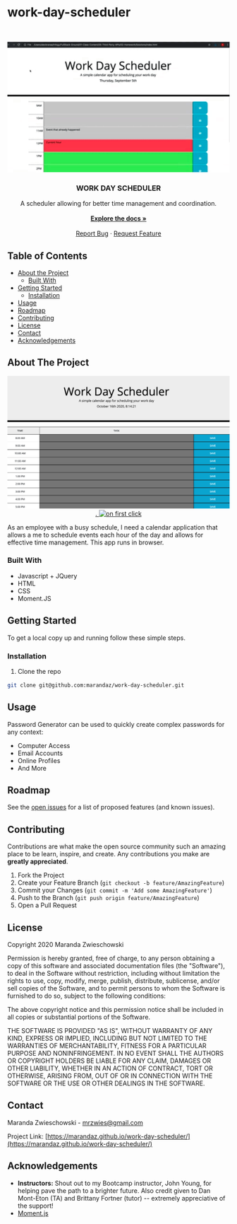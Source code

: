 # work-day-scheduler

<!-- PROJECT LOGO -->
<br />
<p align="center">
  <a href="https://github.com/marandaz/work-day-scheduler">
    <img src="./Assets/logo.png" alt="Logo">
  </a>

  <h3 align="center">WORK DAY SCHEDULER</h3>

  <p align="center">
    A scheduler allowing for better time management and coordination.
    <br />
    <br />
    <a href="https://github.com/marandaz/work-day-scheduler"><strong>Explore the docs »</strong></a>
    <br />
    <br />
    <a href="https://github.com/marandaz/work-day-scheduler/issues">Report Bug</a>
    ·
    <a href="https://github.com/marandaz/work-day-scheduler/issues">Request Feature</a>
  </p>
</p>


<!-- TABLE OF CONTENTS -->
## Table of Contents

* [About the Project](#about-the-project)
  * [Built With](#built-with)
* [Getting Started](#getting-started)
  * [Installation](#installation)
* [Usage](#usage)
* [Roadmap](#roadmap)
* [Contributing](#contributing)
* [License](#license)
* [Contact](#contact)
* [Acknowledgements](#acknowledgements)


<!-- ABOUT THE PROJECT -->
## About The Project

<p align="center">
<a href="https://marandaz.github.io/work-day-scheduler/">
    <img src="Assets/initial.png" alt="on initial page load"/>
    .
    <img src="Assets/clickedgenerate.png" alt="on first click"/>
<!-- MARANDA TO UPDATE LINK ABOVE SO IT WORKS -->
</a>
</p>

As an employee with a busy schedule, I need a calendar application that allows a me to schedule events each hour of the day and allows for effective time management. This app runs in browser.

### Built With

* Javascript + JQuery
* HTML
* CSS
* Moment.JS


<!-- GETTING STARTED -->
## Getting Started

To get a local copy up and running follow these simple steps.


### Installation

1. Clone the repo
```sh
git clone git@github.com:marandaz/work-day-scheduler.git
```


<!-- USAGE EXAMPLES -->
## Usage

Password Generator can be used to quickly create complex passwords for any context:

* Computer Access
* Email Accounts
* Online Profiles
* And More


<!-- ROADMAP -->
## Roadmap

See the [open issues](https://github.com/marandaz/work-day-scheduler/issues) for a list of proposed features (and known issues).


<!-- CONTRIBUTING -->
## Contributing

Contributions are what make the open source community such an amazing place to be learn, inspire, and create. Any contributions you make are **greatly appreciated**.

1. Fork the Project
2. Create your Feature Branch (`git checkout -b feature/AmazingFeature`)
3. Commit your Changes (`git commit -m 'Add some AmazingFeature'`)
4. Push to the Branch (`git push origin feature/AmazingFeature`)
5. Open a Pull Request


<!-- LICENSE -->
## License

Copyright 2020 Maranda Zwieschowski

Permission is hereby granted, free of charge, to any person obtaining a copy of this software and associated documentation files (the "Software"), to deal in the Software without restriction, including without limitation the rights to use, copy, modify, merge, publish, distribute, sublicense, and/or sell copies of the Software, and to permit persons to whom the Software is furnished to do so, subject to the following conditions:

The above copyright notice and this permission notice shall be included in all copies or substantial portions of the Software.

THE SOFTWARE IS PROVIDED "AS IS", WITHOUT WARRANTY OF ANY KIND, EXPRESS OR IMPLIED, INCLUDING BUT NOT LIMITED TO THE WARRANTIES OF MERCHANTABILITY, FITNESS FOR A PARTICULAR PURPOSE AND NONINFRINGEMENT. IN NO EVENT SHALL THE AUTHORS OR COPYRIGHT HOLDERS BE LIABLE FOR ANY CLAIM, DAMAGES OR OTHER LIABILITY, WHETHER IN AN ACTION OF CONTRACT, TORT OR OTHERWISE, ARISING FROM, OUT OF OR IN CONNECTION WITH THE SOFTWARE OR THE USE OR OTHER DEALINGS IN THE SOFTWARE.

<!-- CONTACT -->
## Contact

Maranda Zwieschowski - mrzwies@gmail.com

Project Link: [https://marandaz.github.io/work-day-scheduler/](https://marandaz.github.io/work-day-scheduler/)


<!-- ACKNOWLEDGEMENTS -->
## Acknowledgements

* **Instructors:** Shout out to my Bootcamp instructor, John Young, for helping pave the path to a brighter future. Also credit given to Dan Mont-Eton (TA) and Brittany Fortner (tutor) -- extremely appreciative of the support! 
* [Moment.js](https://momentjs.com/)



<!-- MARKDOWN LINKS & IMAGES -->
<!-- https://www.markdownguide.org/basic-syntax/#reference-style-links -->
[contributors-shield]: https://img.shields.io/github/contributors/othneildrew/Best-README-Template.svg?style=flat-square
[contributors-url]: https://github.com/othneildrew/Best-README-Template/graphs/contributors
[forks-shield]: https://img.shields.io/github/forks/othneildrew/Best-README-Template.svg?style=flat-square
[forks-url]: https://github.com/othneildrew/Best-README-Template/network/members
[stars-shield]: https://img.shields.io/github/stars/othneildrew/Best-README-Template.svg?style=flat-square
[stars-url]: https://github.com/othneildrew/Best-README-Template/stargazers
[issues-shield]: https://img.shields.io/github/issues/othneildrew/Best-README-Template.svg?style=flat-square
[issues-url]: https://github.com/othneildrew/Best-README-Template/issues
[license-shield]: https://img.shields.io/github/license/othneildrew/Best-README-Template.svg?style=flat-square
[license-url]: https://github.com/othneildrew/Best-README-Template/blob/master/LICENSE.txt
[linkedin-shield]: https://img.shields.io/badge/-LinkedIn-black.svg?style=flat-square&logo=linkedin&colorB=555
[linkedin-url]: https://linkedin.com/in/othneildrew
[product-screenshot]: images/screenshot.png